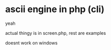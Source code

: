 # ascii engine in php (cli)

yeah

actual thingy is in screen.php, rest are examples

doesnt work on windows